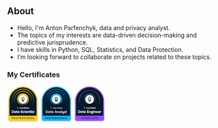 ## About
- Hello, I'm Anton Parfenchyk, data and privacy analyst.
- The topics of my interests are data-driven decision-making and predictive jurisprudence.
- I have skills in Python, SQL, Statistics, and Data Protection.
- I’m looking forward to collaborate on projects related to these topics.
### My Certificates
[![Data Scientist Certificate](/certificates/data_scientist_professional_badge.png)](https://www.datacamp.com/certificate/DS0024138610257)
[![Data Analyst Certificate](/certificates/data_analyst_professional_badge.png)](https://www.datacamp.com/certificate/DA0015483939534)
[![Data Engineer Certificate](/certificates/data_engineer_associate_badge.png)](https://www.datacamp.com/certificate/DEA0014922236611)
